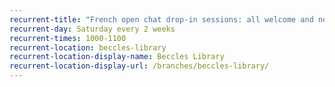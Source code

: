 ```yaml
---
recurrent-title: "French open chat drop-in sessions: all welcome and no booking required"
recurrent-day: Saturday every 2 weeks
recurrent-times: 1000-1100
recurrent-location: beccles-library
recurrent-location-display-name: Beccles Library
recurrent-location-display-url: /branches/beccles-library/
---
```

